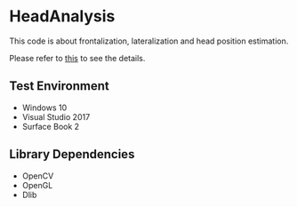 # HeadAnalysis

  This code is about frontalization, lateralization and head position estimation.
  
  Please refer to [this](emoy.net) to see the details.
  
  
  
## Test Environment
  * Windows 10
  * Visual Studio 2017
  * Surface Book 2
  
## Library Dependencies
  * OpenCV
  * OpenGL
  * Dlib
